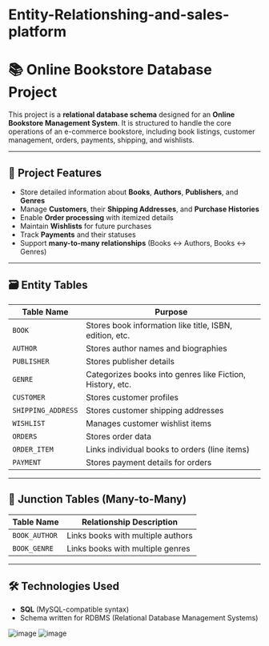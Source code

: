 # Entity-Relationshing-and-sales-platform
# 📚 Online Bookstore Database Project

This project is a **relational database schema** designed for an **Online Bookstore Management System**. It is structured to handle the core operations of an e-commerce bookstore, including book listings, customer management, orders, payments, shipping, and wishlists.

---

## 📌 Project Features

- Store detailed information about **Books**, **Authors**, **Publishers**, and **Genres**
- Manage **Customers**, their **Shipping Addresses**, and **Purchase Histories**
- Enable **Order processing** with itemized details
- Maintain **Wishlists** for future purchases
- Track **Payments** and their statuses
- Support **many-to-many relationships** (Books ↔ Authors, Books ↔ Genres)

---

## 🗃️ Entity Tables

| Table Name         | Purpose                                    |
|--------------------|--------------------------------------------|
| `BOOK`             | Stores book information like title, ISBN, edition, etc. |
| `AUTHOR`           | Stores author names and biographies         |
| `PUBLISHER`        | Stores publisher details                   |
| `GENRE`            | Categorizes books into genres like Fiction, History, etc. |
| `CUSTOMER`         | Stores customer profiles                   |
| `SHIPPING_ADDRESS` | Stores customer shipping addresses         |
| `WISHLIST`         | Manages customer wishlist items            |
| `ORDERS`           | Stores order data                          |
| `ORDER_ITEM`       | Links individual books to orders (line items) |
| `PAYMENT`          | Stores payment details for orders          |

---

## 🔁 Junction Tables (Many-to-Many)

| Table Name        | Relationship Description                             |
|-------------------|------------------------------------------------------|
| `BOOK_AUTHOR`     | Links books with multiple authors                    |
| `BOOK_GENRE`      | Links books with multiple genres                     |

---

## 🛠️ Technologies Used

- **SQL** (MySQL-compatible syntax)
- Schema written for RDBMS (Relational Database Management Systems)




![image](https://github.com/user-attachments/assets/fd90474c-2eb3-455f-825d-6c1c4b3b4a04)
![image](https://github.com/user-attachments/assets/dbe033bc-4ec0-427a-a31f-af4940097c09)




